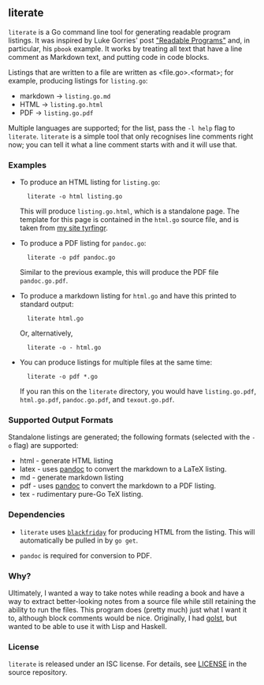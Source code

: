 ## literate

`literate` is a Go command line tool for generating readable program
listings.  It was inspired by Luke Gorries' post 
["Readable Programs"](http://blog.lukego.com/blog/2012/10/24/readable-programs/)
and, in particular, his `pbook` example. It works by treating all text that have
a line comment as Markdown text, and putting code in code blocks.

Listings that are written to a file are written as &lt;file.go>.&lt;format>; for
example, producing listings for `listing.go`:

* markdown -> `listing.go.md`
* HTML -> `listing.go.html`
* PDF -> `listing.go.pdf`

Multiple languages are supported; for the list, pass the `-l help`
flag to `literate`. `literate` is a simple tool that only recognises line
comments right now; you can tell it what a line comment starts with and
it will use that.

### Examples

* To produce an HTML listing for `listing.go`:

        literate -o html listing.go

  This will produce `listing.go.html`, which is a standalone page. The
  template for this page is contained in the `html.go` source file, and
  is taken from [my site tyrfingr](http://tyrfingr.is).

* To produce a PDF listing for `pandoc.go`:

        literate -o pdf pandoc.go

  Similar to the previous example, this will produce the PDF file
  `pandoc.go.pdf`.

* To produce a markdown listing for `html.go` and have this printed
  to standard output:

        literate html.go

  Or, alternatively,

        literate -o - html.go

* You can produce listings for multiple files at the same time:

        literate -o pdf *.go

  If you ran this on the `literate` directory, you would have `listing.go.pdf`,
  `html.go.pdf`, `pandoc.go.pdf`, and `texout.go.pdf`.

### Supported Output Formats

Standalone listings are generated; the following formats (selected with
the `-o` flag) are supported:

* html - generate HTML listing
* latex - uses [pandoc](http://www.johnmacfarlane.net/pandoc/) to convert the
  markdown to a LaTeX listing.
* md - generate markdown listing
* pdf - uses [pandoc](http://www.johnmacfarlane.net/pandoc/) to convert the
  markdown to a PDF listing.
* tex - rudimentary pure-Go TeX listing.

### Dependencies

* `literate` uses [`blackfriday`](https://github.com/russross/blackfriday)
for producing HTML from the listing. This will automatically be pulled in
by `go get`.

* `pandoc` is required for conversion to PDF.

### Why?

Ultimately, I wanted a way to take notes while reading a book and have
a way to extract better-looking notes from a source file while still
retaining the ability to run the files. This program does (pretty much)
just what I want it to, although block comments would be nice. Originally,
I had [golst](https://github.com/gokyle/golst), but wanted to be able
to use it with Lisp and Haskell.

### License

`literate` is released under an ISC license. For details, see
[LICENSE](./LICENSE) in the source repository.
